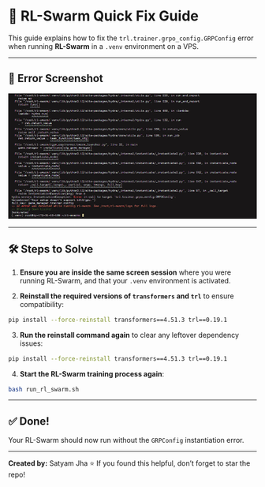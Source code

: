 # 🐝 RL-Swarm Quick Fix Guide

This guide explains how to fix the `trl.trainer.grpo_config.GRPConfig` error when running **RL-Swarm** in a `.venv` environment on a VPS.

---

## 📸 Error Screenshot

![Description of image](photo_2025-08-08_21-29-59.jpg)


---

## 🛠 Steps to Solve

1. **Ensure you are inside the same screen session** where you were running RL-Swarm, and that your `.venv` environment is activated.

2. **Reinstall the required versions of `transformers` and `trl`** to ensure compatibility:

```bash
pip install --force-reinstall transformers==4.51.3 trl==0.19.1
```

3. **Run the reinstall command again** to clear any leftover dependency issues:

```bash
pip install --force-reinstall transformers==4.51.3 trl==0.19.1
```

4. **Start the RL-Swarm training process again**:

```bash
bash run_rl_swarm.sh
```

---

## ✅ Done!

Your RL-Swarm should now run without the `GRPConfig` instantiation error.

---

**Created by:** Satyam Jha
⭐ If you found this helpful, don’t forget to star the repo!
